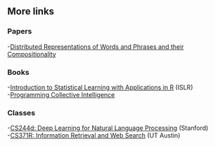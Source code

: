 ## More links

### Papers
-[Distributed Representations of Words and Phrases and their Compositionality](http://arxiv.org/pdf/1310.4546v1.pdf)

### Books
-[Introduction to Statistical Learning with Applications in R](http://www-bcf.usc.edu/~gareth/ISL/) (ISLR)  
-[Programming Collective Intelligence](http://shop.oreilly.com/product/9780596529321.do)  

### Classes
-[CS244d: Deep Learning for Natural Language Processing](http://cs224d.stanford.edu/syllabus.html) (Stanford)  
-[CS371R: Information Retrieval and Web Search](https://www.cs.utexas.edu/~mooney/ir-course/) (UT Austin)  
